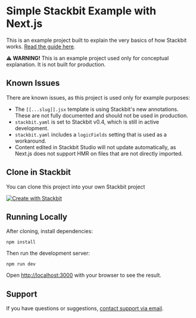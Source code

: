 # Simple Stackbit Example with Next.js

This is an example project built to explain the very basics of how Stackbit works. [Read the guide here](https://www.stackbit.com/docs/reference/examples/simple-nextjs/).

**⚠️ WARNING!** This is an example project used only for conceptual explanation. It is not built for production.

## Known Issues

There are known issues, as this project is used only for example purposes:

- The `[[...slug]].jsx` template is using Stackbit's new annotations. These are not fully documented and should not be used in production.
- `stackbit.yaml` is set to Stackbit v0.4, which is still in active development.
- `stackbit.yaml` includes a `logicFields` setting that is used as a workaround.
- Content edited in Stackbit Studio will not update automatically, as Next.js does not support HMR on files that are not directly imported.

## Clone in Stackbit

You can clone this project into your own Stackbit project

[![Create with Stackbit](https://assets.stackbit.com/badge/create-with-stackbit.svg)](https://app.stackbit.com/create?theme=https://github.com/stackbit/example-nextjs-simple)

## Running Locally

After cloning, install dependencies:

    npm install

Then run the development server:

    npm run dev

Open [http://localhost:3000](http://localhost:3000) with your browser to see the result.

## Support

If you have questions or suggestions, [contact support via email](mailto:support@stackbit.com).
